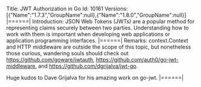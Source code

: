 Title: JWT Authorization in Go
Id: 10161
Versions:
[{"Name":"1.7.3","GroupName":null},{"Name":"1.8.0","GroupName":null}]
|======|
Introduction:
JSON Web Tokens (JWTs) are a popular method for representing claims securely between two parties. Understanding how to work with them is important when developing web applications or application programming interfaces.
|======|
Remarks:
context.Context and HTTP middleware are outside the scope of this topic, but nonetheless those curious, wandering souls should check out https://github.com/goware/jwtauth, https://github.com/auth0/go-jwt-middleware, and https://github.com/dgrijalva/jwt-go.

Huge kudos to Dave Grijalva for his amazing work on go-jwt.
|======|
